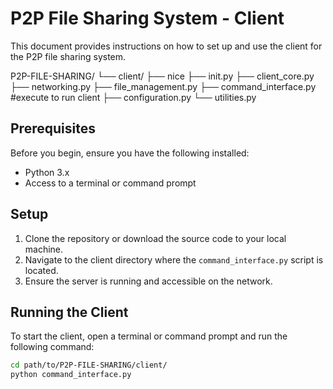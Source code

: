 # P2P File Sharing System - Client

This document provides instructions on how to set up and use the client for the P2P file sharing system.


P2P-FILE-SHARING/
└── client/
    ├── nice
    ├── init.py
    ├── client_core.py
    ├── networking.py
    ├── file_management.py
    ├── command_interface.py  #execute to run client
    ├── configuration.py
    └── utilities.py
## Prerequisites

Before you begin, ensure you have the following installed:
- Python 3.x
- Access to a terminal or command prompt

## Setup

1. Clone the repository or download the source code to your local machine.
2. Navigate to the client directory where the `command_interface.py` script is located.
3. Ensure the server is running and accessible on the network.

## Running the Client

To start the client, open a terminal or command prompt and run the following command:

```sh
cd path/to/P2P-FILE-SHARING/client/
python command_interface.py
